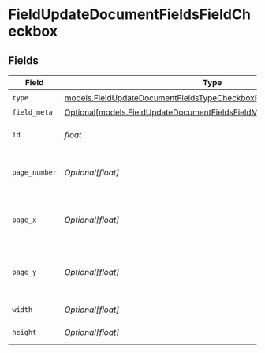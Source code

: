# FieldUpdateDocumentFieldsFieldCheckbox


## Fields

| Field                                                                                                                                        | Type                                                                                                                                         | Required                                                                                                                                     | Description                                                                                                                                  |
| -------------------------------------------------------------------------------------------------------------------------------------------- | -------------------------------------------------------------------------------------------------------------------------------------------- | -------------------------------------------------------------------------------------------------------------------------------------------- | -------------------------------------------------------------------------------------------------------------------------------------------- |
| `type`                                                                                                                                       | [models.FieldUpdateDocumentFieldsTypeCheckboxRequestBody1](../models/fieldupdatedocumentfieldstypecheckboxrequestbody1.md)                   | :heavy_check_mark:                                                                                                                           | N/A                                                                                                                                          |
| `field_meta`                                                                                                                                 | [Optional[models.FieldUpdateDocumentFieldsFieldMetaCheckboxRequestBody]](../models/fieldupdatedocumentfieldsfieldmetacheckboxrequestbody.md) | :heavy_minus_sign:                                                                                                                           | N/A                                                                                                                                          |
| `id`                                                                                                                                         | *float*                                                                                                                                      | :heavy_check_mark:                                                                                                                           | The ID of the field to update.                                                                                                               |
| `page_number`                                                                                                                                | *Optional[float]*                                                                                                                            | :heavy_minus_sign:                                                                                                                           | The page number the field will be on.                                                                                                        |
| `page_x`                                                                                                                                     | *Optional[float]*                                                                                                                            | :heavy_minus_sign:                                                                                                                           | The X coordinate of where the field will be placed.                                                                                          |
| `page_y`                                                                                                                                     | *Optional[float]*                                                                                                                            | :heavy_minus_sign:                                                                                                                           | The Y coordinate of where the field will be placed.                                                                                          |
| `width`                                                                                                                                      | *Optional[float]*                                                                                                                            | :heavy_minus_sign:                                                                                                                           | The width of the field.                                                                                                                      |
| `height`                                                                                                                                     | *Optional[float]*                                                                                                                            | :heavy_minus_sign:                                                                                                                           | The height of the field.                                                                                                                     |